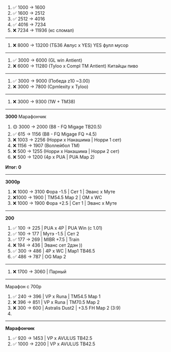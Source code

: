 1. ✅ 1000 -> 1600
2. ✅ 1600 -> 2512
3. ✅ 2512 -> 4016
4. ✅ 4016 -> 7234
5. ❌ 7234 -> 11936 (кс сломал)
---
1. ❌ 8000 ->  13200 (ТБ36 Авлус х YES) YES фулл мусор
---
1. ✅ 3000 ->  6000 (GL win Antient)
2. ❌ 6000 -> 11280 (Tyloo x Compl TM Antient) Китайцы пиво
---
1. ✅ 3000 ->  9000 (Победа z10 ~3.00)
2. ❌ 3000 -> 7800 (Cpmlexity x Tyloo) 
---
1. ❌ 3000 ->  9300 (1W + TM38)
---
**3000** Марафончик

1. 🟡 3000 -> 2000 (B8 - FQ Migage TB20.5)
2. ✅ 615 -> 1156  (B8 - FQ Migage FQ +4.5)
3. ❌ 1003 -> 2256 (Норри х Накашима | Норри 1 сет)
4. ❌ 1156 -> 1907 (Воллейбол ТМ)
5. ❌ 500 -> 1255 (Норри х Накашима | Норри 2 сет)
6. ❌ 500 -> 1200 (4p x PUA | PUA Map 2)

**Итог: 0**

---
**3000р**

1. ❌ 1000 -> 3100 Фора -1.5 | Сет 1 | Эванс х Муте
2. ❌1000 -> 1900 | ТМ54.5 Map 2 | OM x WC
3. ❌ 1000 -> 1900 Фора +2.5 | Сет 1 | Эванс х Муте

---
**200**
1. ✅  100 -> 225 | PUA x 4P | PUA Win (c 1.01)
2. ✅ 100 -> 177 | Мутэ -1.5 | Сет 2 
3. ✅ 177 -> 269 | MIBR +7.5 | Train
4. ❌ 194 -> 436 | Эванс сет 2дэн ))
5. ✅  300 -> 486 | 4P x WC | Map1 TB46.5
6. ✅ 486 -> 787 | OG Map 2 

---
1. ❌ 1700 -> 3060 | Парный 
---
Марафон с 700р
1. ✅ 240 -> 396 | VP x Runa | TM54.5 Map 1
2. ❌ 396 -> 851 | VP x Runa | TM70.5 Map 2
3. ❌ 300 -> 600 | Astralis Dust2 | +3.5 FH Map 2 (3:9)
4. 
---
**Марафончик**
1. ✅ 920 -> 1453 | VP x AVULUS TB42.5
2. ✅ 1000 -> 2200 | VP x AVULUS TB42.5
   
